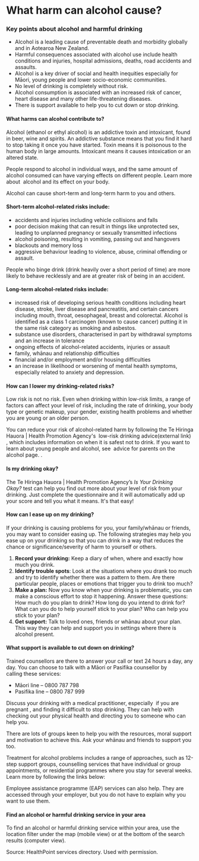 # What harm can alcohol cause?

### Key points about alcohol and harmful drinking 

- Alcohol is a leading cause of preventable death and morbidity globally and in Aotearoa New Zealand.
- Harmful consequences associated with alcohol use include health conditions and injuries, hospital admissions, deaths, road accidents and assaults.
- Alcohol is a key driver of social and health inequities especially for Māori, young people and lower socio-economic communities.
- No level of drinking is completely without risk.
- Alcohol consumption is associated with an increased risk of cancer, heart disease and many other life-threatening diseases.
- There is support available to help you to cut down or stop drinking.

#### What harms can alcohol contribute to?

Alcohol (ethanol or ethyl alcohol) is an addictive toxin and intoxicant, found in beer, wine and spirits. An addictive substance means that you find it hard to stop taking it once you have started. Toxin means it is poisonous to the human body in large amounts. Intoxicant means it causes intoxication or an altered state.

People respond to alcohol in individual ways, and the same amount of alcohol consumed can have varying effects on different people. Learn more about  alcohol and its effect on your body.

Alcohol can cause short-term and long-term harm to you and others.

#### Short-term alcohol-related risks include:

- accidents and injuries including vehicle collisions and falls
- poor decision making that can result in things like unprotected sex, leading to unplanned pregnancy or sexually transmitted infections
- alcohol poisoning, resulting in vomiting, passing out and hangovers
- blackouts and memory loss
- aggressive behaviour leading to violence, abuse, criminal offending or assault.

People who binge drink (drink heavily over a short period of time) are more likely to behave recklessly and are at greater risk of being in an accident.

#### Long-term alcohol-related risks include: 

- increased risk of developing serious health conditions including heart disease, stroke, liver disease and pancreatitis, and certain cancers including mouth, throat, oesophageal, breast and colorectal. Alcohol is identified as a class 1 carcinogen (known to cause cancer) putting it in the same risk category as smoking and asbestos.
- substance use disorders, characterised in part by withdrawal symptoms and an increase in tolerance
- ongoing effects of alcohol-related accidents, injuries or assault
- family, whānau and relationship difficulties
- financial and/or employment and/or housing difficulties
- an increase in likelihood or worsening of mental health symptoms, especially related to anxiety and depression.

#### How can I lower my drinking-related risks?

Low risk is not no risk. Even when drinking within low-risk limits, a range of factors can affect your level of risk, including the rate of drinking, your body type or genetic makeup, your gender, existing health problems and whether you are young or an older person.

You can reduce your risk of alcohol-related harm by following the Te Hiringa Hauora | Health Promotion Agency's  low-risk drinking advice(external link)
, which includes information on when it is safest not to drink. If you want to learn about young people and alcohol, see  advice for parents on the alcohol page.
.

#### Is my drinking okay?

The Te Hiringa Hauora | Health Promotion Agency’s *Is Your Drinking Okay?* test can help you find out more about your level of risk from your drinking. Just complete the questionnaire and it will automatically add up your score and tell you what it means. It's that easy!

#### How can I ease up on my drinking?

If your drinking is causing problems for you, your family/whānau or friends, you may want to consider easing up. The following strategies may help you ease up on your drinking so that you can drink in a way that reduces the chance or significance/severity of harm to yourself or others.

1.  **Record your drinking:** Keep a diary of when, where and exactly how much you drink.
2.  **Identify trouble spots**: Look at the situations where you drank too much and try to identify whether there was a pattern to them. Are there particular people, places or emotions that trigger you to drink too much?
3.  **Make a plan:** Now you know when your drinking is problematic, you can make a conscious effort to stop it happening. Answer these questions: How much do you plan to drink? How long do you intend to drink for? What can you do to help yourself stick to your plan? Who can help you stick to your plan?
4.  **Get support:** Talk to loved ones, friends or whānau about your plan. This way they can help and support you in settings where there is alcohol present.

#### What support is available to cut down on drinking?

Trained counsellors are there to answer your call or text 24 hours a day, any day. You can choose to talk with a Māori or Pasifika counsellor by calling these services:

- Māori line – 0800 787 798
- Pasifika line – 0800 787 999

Discuss your drinking with a medical practitioner, especially  if you are pregnant
, and finding it difficult to stop drinking. They can help with checking out your physical health and directing you to someone who can help you.

There are lots of groups keen to help you with the resources, moral support and motivation to achieve this. Ask your whānau and friends to support you too.

Treatment for alcohol problems includes a range of approaches, such as 12-step support groups, counselling services that have individual or group appointments, or residential programmes where you stay for several weeks. Learn more by following the links below:

Employee assistance programme (EAP) services can also help. They are accessed through your employer, but you do not have to explain why you want to use them.

#### Find an alcohol or harmful drinking service in your area

To find an alcohol or harmful drinking service within your area, use the location filter under the map (mobile view) or at the bottom of the search results (computer view).

Source: HealthPoint services directory. Used with permission.
